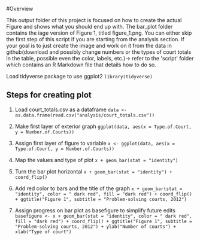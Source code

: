 #Overview

This output folder of this project is focused on how to create the actual Figure and shows what you should end up with. 
The bar_plot folder contains the iage version of Figure 1, titled figure_1.png.
You can either skip the first step of this script if you are starting from the analysis section.
If your goal is to just create the image and work on it from the data in github(download and possibly change numbers or the types of court totals in the table, possible even the color, labels, etc.)-> refer to the 'script' folder which contains an R Markdown file that details how to do so.

Load tidyverse package to use ggplot2
```library(tidyverse)```

## Steps for creating plot

1. Load court_totals.csv as a dataframe
```data <- as.data.frame(read.csv("analysis/court_totals.csv"))```

2. Make first layer of exterior graph
```ggplot(data, aes(x = Type.of.Court, y = Number.of.Courts))```

3. Assign first layer of figure to variable
```x <- ggplot(data, aes(x = Type.of.Court, y = Number.of.Courts))```

4. Map the values and type of plot
```x + geom_bar(stat = "identity")```

5. Turn the bar plot horizontal
```x + geom_bar(stat = "identity") + coord_flip()```

6. Add red color to bars and the title of the graph
```x + geom_bar(stat = "identity", color = " dark red", fill = "dark red") + coord_flip() + ggtitle("Figure 1", subtitle = "Problem-solving courts, 2012")```

7. Assign progress on bar plot as basefigure to simplify future edits
```basefigure <- x + geom_bar(stat = "identity", color = " dark red", fill = "dark red") + coord_flip() + ggtitle("Figure 1", subtitle = "Problem-solving courts, 2012") + ylab("Number of courts") + xlab("Type of court")```

